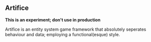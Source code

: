 ## Artifice

**This is an experiment; don't use in production**

Artifice is an entity system game framework that absolutely seperates behaviour and data; employing a functional(esque) style.



